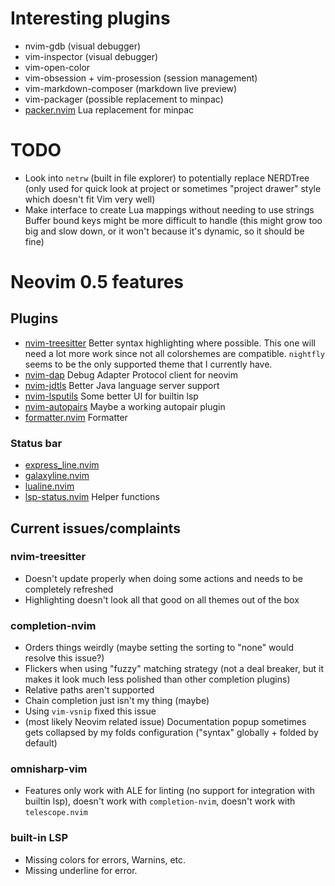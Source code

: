 # Interesting plugins

- nvim-gdb (visual debugger)
- vim-inspector (visual debugger)
- vim-open-color
- vim-obsession + vim-prosession (session management)
- vim-markdown-composer (markdown live preview)
- vim-packager (possible replacement to minpac)
- [packer.nvim](https://github.com/wbthomason/packer.nvim)
  Lua replacement for minpac

# TODO

- Look into `netrw` (built in file explorer) to potentially replace NERDTree (only used for quick look at project or sometimes "project drawer" style which doesn't fit Vim very well)
- Make interface to create Lua mappings without needing to use strings
  Buffer bound keys might be more difficult to handle (this might grow too big and slow down, or it won't because it's dynamic, so it should be fine)

# Neovim 0.5 features

## Plugins

- [nvim-treesitter](https://github.com/nvim-treesitter/nvim-treesitter)
  Better syntax highlighting where possible.
  This one will need a lot more work since not all colorshemes are compatible. `nightfly` seems to be the only supported theme that I currently have.
- [nvim-dap](https://github.com/mfussenegger/nvim-dap)
  Debug Adapter Protocol client for neovim
- [nvim-jdtls](https://github.com/mfussenegger/nvim-jdtls)
  Better Java language server support
- [nvim-lsputils](https://github.com/RishabhRD/nvim-lsputils)
  Some better UI for builtin lsp
- [nvim-autopairs](https://github.com/windwp/nvim-autopairs)
  Maybe a working autopair plugin
- [formatter.nvim](https://github.com/mhartington/formatter.nvim)
  Formatter

### Status bar

- [express_line.nvim](https://github.com/tjdevries/express_line.nvim)
- [galaxyline.nvim](https://github.com/glepnir/galaxyline.nvim)
- [lualine.nvim](https://github.com/hoob3rt/lualine.nvim)
- [lsp-status.nvim](https://github.com/nvim-lua/lsp-status.nvim)
  Helper functions

## Current issues/complaints

### nvim-treesitter

- Doesn't update properly when doing some actions and needs to be completely refreshed
- Highlighting doesn't look all that good on all themes out of the box

### completion-nvim

- Orders things weirdly (maybe setting the sorting to "none" would resolve this issue?)
- Flickers when using "fuzzy" matching strategy (not a deal breaker, but it makes it look much less polished than other completion plugins)
- Relative paths aren't supported
- Chain completion just isn't my thing (maybe)
- Using `vim-vsnip` fixed this issue
- (most likely Neovim related issue) Documentation popup sometimes gets collapsed by my folds configuration ("syntax" globally + folded by default)

### omnisharp-vim

- Features only work with ALE for linting (no support for integration with builtin lsp), doesn't work with `completion-nvim`, doesn't work with `telescope.nvim`

### built-in LSP

- Missing colors for errors, Warnins, etc.
- Missing underline for error.
